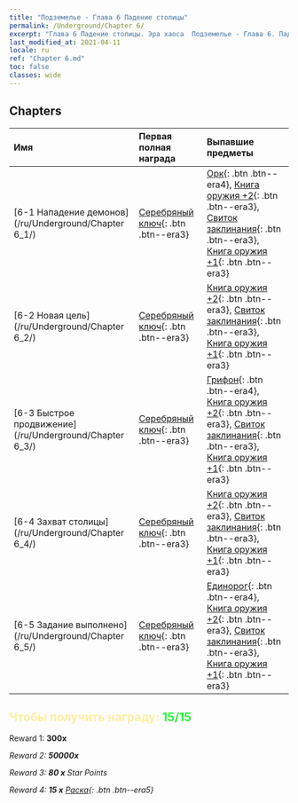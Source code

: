 ```yaml
---
title: "Подземелье - Глава 6 Падение столицы"
permalink: /Underground/Chapter 6/
excerpt: "Глава 6 Падение столицы. Эра хаоса  Подземелье - Глава 6. Падение столицы"
last_modified_at: 2021-04-11
locale: ru
ref: "Chapter 6.md"
toc: false
classes: wide
---
```


## Chapters

  | Имя |  Первая полная награда | Выпавшие предметы |
  |:------------|:------------|:------------| 
  | [6-1 Нападение демонов](/ru/Underground/Chapter 6_1/) | [Серебряный ключ](/ru/Items/con_693/){: .btn .btn--era3} | [Орк](/ru/Items/unt_219/){: .btn .btn--era4}, [Книга оружия +2](/ru/Items/mat_32/){: .btn .btn--era3}, [Свиток заклинания](/ru/Items/con_694/){: .btn .btn--era3}, [Книга оружия +1](/ru/Items/mat_25/){: .btn .btn--era3} |
  | [6-2 Новая цель](/ru/Underground/Chapter 6_2/) | [Серебряный ключ](/ru/Items/con_693/){: .btn .btn--era3} | [Книга оружия +2](/ru/Items/mat_32/){: .btn .btn--era3}, [Свиток заклинания](/ru/Items/con_694/){: .btn .btn--era3}, [Книга оружия +1](/ru/Items/mat_25/){: .btn .btn--era3} |
  | [6-3 Быстрое продвижение](/ru/Underground/Chapter 6_3/) | [Серебряный ключ](/ru/Items/con_693/){: .btn .btn--era3} | [Грифон](/ru/Items/unt_192/){: .btn .btn--era4}, [Книга оружия +2](/ru/Items/mat_32/){: .btn .btn--era3}, [Свиток заклинания](/ru/Items/con_694/){: .btn .btn--era3}, [Книга оружия +1](/ru/Items/mat_25/){: .btn .btn--era3} |
  | [6-4 Захват столицы](/ru/Underground/Chapter 6_4/) | [Серебряный ключ](/ru/Items/con_693/){: .btn .btn--era3} | [Книга оружия +2](/ru/Items/mat_32/){: .btn .btn--era3}, [Свиток заклинания](/ru/Items/con_694/){: .btn .btn--era3}, [Книга оружия +1](/ru/Items/mat_25/){: .btn .btn--era3} |
  | [6-5 Задание выполнено](/ru/Underground/Chapter 6_5/) | [Серебряный ключ](/ru/Items/con_693/){: .btn .btn--era3} | [Единорог](/ru/Items/unt_204/){: .btn .btn--era4}, [Книга оружия +2](/ru/Items/mat_32/){: .btn .btn--era3}, [Свиток заклинания](/ru/Items/con_694/){: .btn .btn--era3}, [Книга оружия +1](/ru/Items/mat_25/){: .btn .btn--era3} |


## <span style="color: #ffeea0">Чтобы получить награду: </span><span style="color: #27f73a">15/15</span>

 Reward 1:  **300x** <i class="fas fa-gem"/>

 Reward 2:  **50000x** <i class="fas fa-coins"/>

 Reward 3: **80 x** Star Points

 Reward 4: **15 x** [Раска](/ru/Items/her_384/){: .btn .btn--era5}


